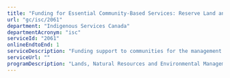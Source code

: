 ```yaml
---
title: "Funding for Essential Community-Based Services: Reserve Land and Environment Management Program"
url: "gc/isc/2061"
department: "Indigenous Services Canada"
departmentAcronym: "isc"
serviceId: "2061"
onlineEndtoEnd: 1
serviceDescription: "Funding support to communities for the management of lands and environment under the Indian Act."
serviceUrl: ""
programDescription: "Lands, Natural Resources and Environmental Management"
---
```

